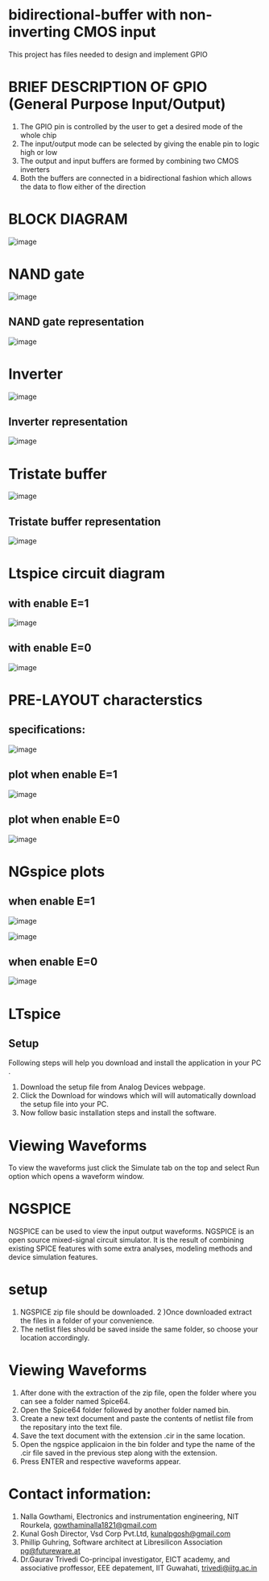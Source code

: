 
# bidirectional-buffer with non-inverting CMOS input
This project has files needed to design and implement GPIO

# BRIEF DESCRIPTION OF GPIO (General Purpose Input/Output)
1) The GPIO pin is controlled by the user to get a desired mode of the whole chip
2) The input/output mode can be selected by giving the enable pin to logic high or low
3) The output and input buffers are formed by combining two CMOS inverters 
4) Both the buffers are connected in a bidirectional fashion which allows the data to flow either of the direction

# BLOCK DIAGRAM
![image](https://user-images.githubusercontent.com/66250226/85789018-80d38f00-b74b-11ea-9124-9c9f1f7b236f.png)

# NAND gate
![image](https://user-images.githubusercontent.com/66250226/85954088-a56d7800-b992-11ea-9a1f-1ee260940785.png)
## NAND gate representation
![image](https://user-images.githubusercontent.com/66250226/85954118-d5b51680-b992-11ea-943b-18ef27ba2548.png)

# Inverter
![image](https://user-images.githubusercontent.com/66250226/85954152-0e54f000-b993-11ea-85da-200bbd3e70de.png)
## Inverter representation
![image](https://user-images.githubusercontent.com/66250226/85954186-45c39c80-b993-11ea-9af3-09fdc8c1d9a1.png)

# Tristate buffer
![image](https://user-images.githubusercontent.com/66250226/85954207-6ee42d00-b993-11ea-8c84-c22af0d94bbe.png)
## Tristate buffer representation
![image](https://user-images.githubusercontent.com/66250226/85954226-963afa00-b993-11ea-86c8-39151cdd7cf1.png)

# Ltspice circuit diagram
## with enable E=1
![image](https://user-images.githubusercontent.com/66250226/85953888-46f3ca00-b991-11ea-92dd-3346e886a278.png)

## with enable E=0
![image](https://user-images.githubusercontent.com/66250226/85953920-74d90e80-b991-11ea-88b7-08c1f1084821.png)

# PRE-LAYOUT characterstics
 ## specifications:
 ![image](https://user-images.githubusercontent.com/66250226/85953985-de591d00-b991-11ea-9d62-3d8c232a24f3.png)

## plot when enable E=1
![image](https://user-images.githubusercontent.com/66250226/85954010-15c7c980-b992-11ea-92ec-1a8efdf384a7.png)

## plot when enable E=0
![image](https://user-images.githubusercontent.com/66250226/85954042-4f98d000-b992-11ea-8a0f-b09d2bb6019f.png)

# NGspice plots
## when enable E=1

![image](https://user-images.githubusercontent.com/66250226/85954515-a3f17f00-b995-11ea-8f32-50f9fa8f35ef.png)


![image](https://user-images.githubusercontent.com/66250226/85954528-bcfa3000-b995-11ea-8530-755f971a60ec.png)



## when enable E=0
![image](https://user-images.githubusercontent.com/66250226/85954566-05b1e900-b996-11ea-8616-134127deeccb.png)

# LTspice
## Setup
Following steps will help you download and install the application in your PC .
1) Download the setup file from Analog Devices webpage. 
2) Click the Download for windows which will will automatically download the setup file into your PC. 
3) Now follow basic installation steps and install the software.

# Viewing Waveforms
To view the waveforms just click the Simulate tab on the top and select Run
option which opens a waveform window.

# NGSPICE
NGSPICE can be used to view the input output waveforms. NGSPICE is an open source mixed-signal circuit
simulator. It is the result of combining existing SPICE features with some extra analyses, modeling
methods and device simulation features.

# setup
1) NGSPICE zip file should be downloaded.
2 )Once downloaded extract the files in a folder of your convenience.
3) The netlist files should be saved inside the same folder, so choose your location accordingly.

# Viewing Waveforms
1) After done with the extraction of the zip file, open the folder where you can see a folder named Spice64.
2) Open the Spice64 folder followed by another folder named bin.
3) Create a new text document and paste the contents of netlist file from the repositary into the text file.
4) Save the text document with the extension .cir in the same location.
5) Open the ngspice applicaion in the bin folder and type the name of the .cir file saved in the previous
step along with the extension.
6) Press ENTER and respective waveforms appear.

# Contact information:
1) Nalla Gowthami, Electronics and instrumentation engineering, NIT Rourkela, gowthaminalla1821@gmail.com
2) Kunal Gosh Director, Vsd Corp Pvt.Ltd, kunalpgosh@gmail.com
3) Phillip Guhring, Software architect at Libresilicon Association pg@futureware.at
4) Dr.Gaurav Trivedi Co-principal investigator, EICT academy, and associative proffessor, EEE depatement, IIT Guwahati, trivedi@iitg.ac.in

